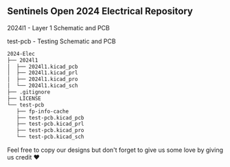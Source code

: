 ## Sentinels Open 2024 Electrical Repository
2024l1 - Layer 1 Schematic and PCB  
<!-- 2024l2 - Layer 2 Schematic and PCB -->
test-pcb - Testing Schematic and PCB
```bash
2024-Elec
├── 2024l1
│  ├── 2024l1.kicad_pcb
│  ├── 2024l1.kicad_prl
│  ├── 2024l1.kicad_pro
│  └── 2024l1.kicad_sch
├── .gitignore
├── LICENSE
└── test-pcb
   ├── fp-info-cache
   ├── test-pcb.kicad_pcb
   ├── test-pcb.kicad_prl
   ├── test-pcb.kicad_pro
   └── test-pcb.kicad_sch
```
Feel free to copy our designs but don't forget to give us some love by giving us credit ❤️